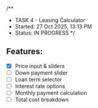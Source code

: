/**
 * TASK 4 - Leasing Calculator
 * Started: 27 Oct 2025, 13:13 PM
 * Status: IN PROGRESS
 */

## Features:
- [x] Price input & sliders
- [ ] Down payment slider
- [ ] Loan term selector
- [ ] Interest rate options
- [ ] Monthly payment calculation
- [ ] Total cost breakdown
